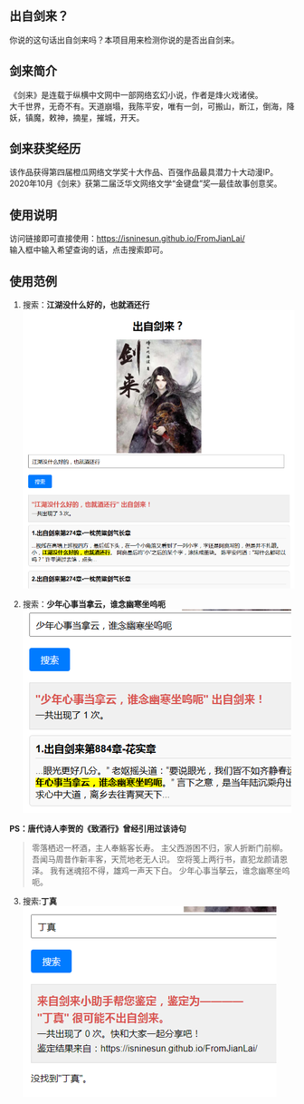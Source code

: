 ## 出自剑来？
你说的这句话出自剑来吗？本项目用来检测你说的是否出自剑来。

## 剑来简介
《剑来》是连载于纵横中文网中一部网络玄幻小说，作者是烽火戏诸侯。    
大千世界，无奇不有。天道崩塌，我陈平安，唯有一剑，可搬山，断江，倒海，降妖，镇魔，敕神，摘星，摧城，开天。

## 剑来获奖经历
该作品获得第四届橙瓜网络文学奖十大作品、百强作品最具潜力十大动漫IP。2020年10月《剑来》获第二届泛华文网络文学“金键盘”奖—最佳故事创意奖。    

## 使用说明
访问链接即可直接使用：https://isninesun.github.io/FromJianLai/    
输入框中输入希望查询的话，点击搜索即可。

## 使用范例
1. 搜索：**江湖没什么好的，也就酒还行**    
![](https://raw.githubusercontent.com/isNineSun/img_repository/main/test1.png)    
    
2. 搜索：**少年心事当拿云，谁念幽寒坐呜呃**    
![](https://raw.githubusercontent.com/isNineSun/img_repository/main/test2.png)   
    
**PS：唐代诗人李贺的《致酒行》曾经引用过该诗句**    
> 零落栖迟一杯酒，主人奉觞客长寿。
主父西游困不归，家人折断门前柳。
吾闻马周昔作新丰客，天荒地老无人识。
空将笺上两行书，直犯龙颜请恩泽。
我有迷魂招不得，雄鸡一声天下白。
少年心事当拏云，谁念幽寒坐呜呃。
    
3. 搜索:**丁真**    
![](https://raw.githubusercontent.com/isNineSun/img_repository/main/test3.png)    